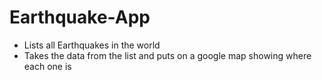 # Earthquake-App
 - Lists all Earthquakes in the world
 - Takes the data from the list and puts on a google map showing where each one is
